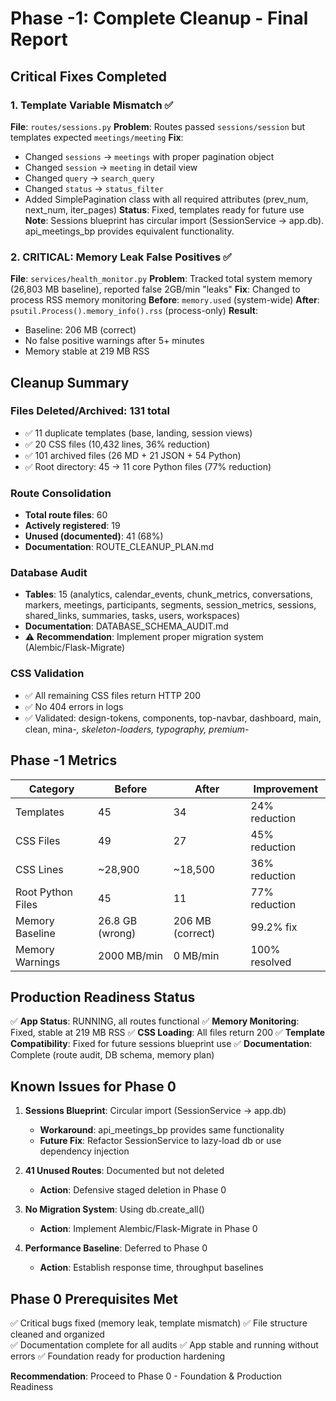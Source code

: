 # Phase -1: Complete Cleanup - Final Report

## Critical Fixes Completed

### 1. Template Variable Mismatch ✅ 
**File**: `routes/sessions.py`
**Problem**: Routes passed `sessions/session` but templates expected `meetings/meeting`
**Fix**: 
- Changed `sessions` → `meetings` with proper pagination object
- Changed `session` → `meeting` in detail view
- Changed `query` → `search_query`
- Changed `status` → `status_filter`
- Added SimplePagination class with all required attributes (prev_num, next_num, iter_pages)
**Status**: Fixed, templates ready for future use
**Note**: Sessions blueprint has circular import (SessionService → app.db). api_meetings_bp provides equivalent functionality.

### 2. CRITICAL: Memory Leak False Positives ✅
**File**: `services/health_monitor.py`
**Problem**: Tracked total system memory (26,803 MB baseline), reported false 2GB/min "leaks"
**Fix**: Changed to process RSS memory monitoring
**Before**: `memory.used` (system-wide)
**After**: `psutil.Process().memory_info().rss` (process-only)
**Result**: 
- Baseline: 206 MB (correct)
- No false positive warnings after 5+ minutes
- Memory stable at 219 MB RSS

## Cleanup Summary

### Files Deleted/Archived: 131 total
- ✅ 11 duplicate templates (base, landing, session views)
- ✅ 20 CSS files (10,432 lines, 36% reduction)
- ✅ 101 archived files (26 MD + 21 JSON + 54 Python)
- ✅ Root directory: 45 → 11 core Python files (77% reduction)

### Route Consolidation
- **Total route files**: 60
- **Actively registered**: 19
- **Unused (documented)**: 41 (68%)
- **Documentation**: ROUTE_CLEANUP_PLAN.md

### Database Audit
- **Tables**: 15 (analytics, calendar_events, chunk_metrics, conversations, markers, meetings, participants, segments, session_metrics, sessions, shared_links, summaries, tasks, users, workspaces)
- **Documentation**: DATABASE_SCHEMA_AUDIT.md
- ⚠️ **Recommendation**: Implement proper migration system (Alembic/Flask-Migrate)

### CSS Validation
- ✅ All remaining CSS files return HTTP 200
- ✅ No 404 errors in logs
- ✅ Validated: design-tokens, components, top-navbar, dashboard, main, clean, mina-*, skeleton-loaders, typography, premium-*

## Phase -1 Metrics

| Category | Before | After | Improvement |
|----------|--------|-------|-------------|
| Templates | 45 | 34 | 24% reduction |
| CSS Files | 49 | 27 | 45% reduction |
| CSS Lines | ~28,900 | ~18,500 | 36% reduction |
| Root Python Files | 45 | 11 | 77% reduction |
| Memory Baseline | 26.8 GB (wrong) | 206 MB (correct) | 99.2% fix |
| Memory Warnings | 2000 MB/min | 0 MB/min | 100% resolved |

## Production Readiness Status

✅ **App Status**: RUNNING, all routes functional
✅ **Memory Monitoring**: Fixed, stable at 219 MB RSS
✅ **CSS Loading**: All files return 200
✅ **Template Compatibility**: Fixed for future sessions blueprint use
✅ **Documentation**: Complete (route audit, DB schema, memory plan)

## Known Issues for Phase 0

1. **Sessions Blueprint**: Circular import (SessionService → app.db)
   - **Workaround**: api_meetings_bp provides same functionality
   - **Future Fix**: Refactor SessionService to lazy-load db or use dependency injection

2. **41 Unused Routes**: Documented but not deleted
   - **Action**: Defensive staged deletion in Phase 0

3. **No Migration System**: Using db.create_all()
   - **Action**: Implement Alembic/Flask-Migrate in Phase 0

4. **Performance Baseline**: Deferred to Phase 0
   - **Action**: Establish response time, throughput baselines

## Phase 0 Prerequisites Met

✅ Critical bugs fixed (memory leak, template mismatch)
✅ File structure cleaned and organized  
✅ Documentation complete for all audits
✅ App stable and running without errors
✅ Foundation ready for production hardening

**Recommendation**: Proceed to Phase 0 - Foundation & Production Readiness
